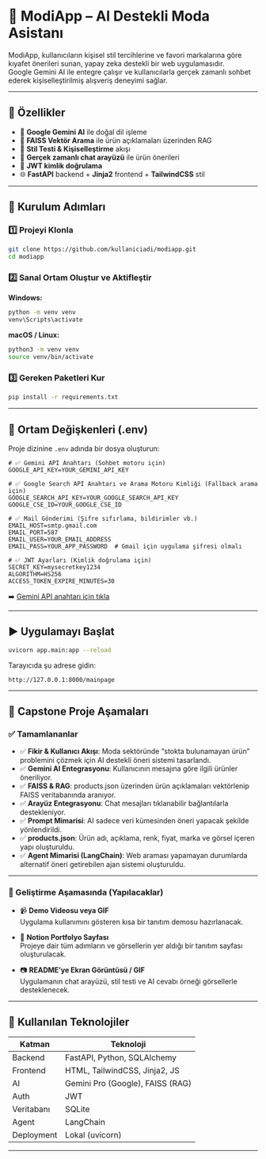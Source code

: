 
# 👗 ModiApp – AI Destekli Moda Asistanı

ModiApp, kullanıcıların kişisel stil tercihlerine ve favori markalarına göre kıyafet önerileri sunan, yapay zeka destekli bir web uygulamasıdır.  
Google Gemini AI ile entegre çalışır ve kullanıcılarla gerçek zamanlı sohbet ederek kişiselleştirilmiş alışveriş deneyimi sağlar.

---

## 🚀 Özellikler

- 🧠 **Google Gemini AI** ile doğal dil işleme
- 🎯 **FAISS Vektör Arama** ile ürün açıklamaları üzerinden RAG
- 👚 **Stil Testi & Kişiselleştirme** akışı
- 💬 **Gerçek zamanlı chat arayüzü** ile ürün önerileri
- 🔐 **JWT kimlik doğrulama**
- 🌐 **FastAPI** backend + **Jinja2** frontend + **TailwindCSS** stil

---

## 🔧 Kurulum Adımları

### 1️⃣ Projeyi Klonla

```bash
git clone https://github.com/kullaniciadi/modiapp.git
cd modiapp
```

### 2️⃣ Sanal Ortam Oluştur ve Aktifleştir

**Windows:**
```bash
python -m venv venv
venv\Scripts\activate
```

**macOS / Linux:**
```bash
python3 -m venv venv
source venv/bin/activate
```

### 3️⃣ Gereken Paketleri Kur

```bash
pip install -r requirements.txt
```

---

## 🔐 Ortam Değişkenleri (.env)

Proje dizinine `.env` adında bir dosya oluşturun:

```env
# ✅ Gemini API Anahtarı (Sohbet motoru için)
GOOGLE_API_KEY=YOUR_GEMINI_API_KEY

# ✅ Google Search API Anahtarı ve Arama Motoru Kimliği (Fallback arama için)
GOOGLE_SEARCH_API_KEY=YOUR_GOOGLE_SEARCH_API_KEY
GOOGLE_CSE_ID=YOUR_GOOGLE_CSE_ID

# ✅ Mail Gönderimi (Şifre sıfırlama, bildirimler vb.)
EMAIL_HOST=smtp.gmail.com
EMAIL_PORT=587
EMAIL_USER=YOUR_EMAIL_ADDRESS
EMAIL_PASS=YOUR_APP_PASSWORD  # Gmail için uygulama şifresi olmalı

# ✅ JWT Ayarları (Kimlik doğrulama için)
SECRET_KEY=mysecretkey1234
ALGORITHM=HS256
ACCESS_TOKEN_EXPIRE_MINUTES=30
```

➡️ [Gemini API anahtarı için tıkla](https://makersuite.google.com/app/apikey)

---

## ▶️ Uygulamayı Başlat

```bash
uvicorn app.main:app --reload
```

Tarayıcıda şu adrese gidin:

```
http://127.0.0.1:8000/mainpage
```

---

## 📌 Capstone Proje Aşamaları

### ✅ Tamamlananlar

- ✅ **Fikir & Kullanıcı Akışı**: Moda sektöründe “stokta bulunamayan ürün” problemini çözmek için AI destekli öneri sistemi tasarlandı.
- ✅ **Gemini AI Entegrasyonu**: Kullanıcının mesajına göre ilgili ürünler öneriliyor.
- ✅ **FAISS & RAG**: products.json üzerinden ürün açıklamaları vektörlenip FAISS veritabanında aranıyor.
- ✅ **Arayüz Entegrasyonu**: Chat mesajları tıklanabilir bağlantılarla destekleniyor.
- ✅ **Prompt Mimarisi**: AI sadece veri kümesinden öneri yapacak şekilde yönlendirildi.
- ✅ **products.json**: Ürün adı, açıklama, renk, fiyat, marka ve görsel içeren yapı oluşturuldu.
- ✅ **Agent Mimarisi (LangChain)**: Web araması yapamayan durumlarda alternatif öneri getirebilen ajan sistemi oluşturuldu.

---

### 🔧 Geliştirme Aşamasında (Yapılacaklar)

- 📹 **Demo Videosu veya GIF**  
  Uygulama kullanımını gösteren kısa bir tanıtım demosu hazırlanacak.

- 🧾 **Notion Portfolyo Sayfası**  
  Projeye dair tüm adımların ve görsellerin yer aldığı bir tanıtım sayfası oluşturulacak.

- 📷 **README’ye Ekran Görüntüsü / GIF**  
  Uygulamanın chat arayüzü, stil testi ve AI cevabı örneği görsellerle desteklenecek.

---

## 🧠 Kullanılan Teknolojiler

| Katman     | Teknoloji                          |
|------------|-------------------------------------|
| Backend    | FastAPI, Python, SQLAlchemy         |
| Frontend   | HTML, TailwindCSS, Jinja2, JS       |
| AI         | Gemini Pro (Google), FAISS (RAG)    |
| Auth       | JWT                                 |
| Veritabanı | SQLite                              |
| Agent      | LangChain                           |
| Deployment | Lokal (uvicorn)                     |

---

